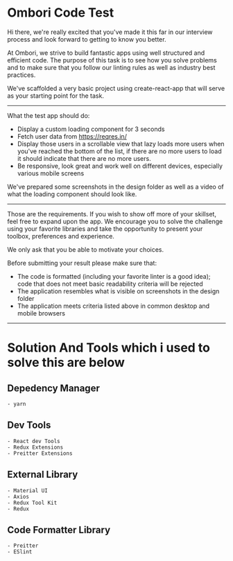 # Ombori Code Test

Hi there, we're really excited that you've made it this far in our interview process and look forward to getting to know you better.

At Ombori, we strive to build fantastic apps using well structured and efficient code.
The purpose of this task is to see how you solve problems and to make sure that you follow our linting rules as well as industry best practices.

We've scaffolded a very basic project using create-react-app that will serve as your starting point for the task.

---

What the test app should do:

- Display a custom loading component for 3 seconds
- Fetch user data from https://reqres.in/
- Display those users in a scrollable view that lazy loads more users when you've reached the bottom of the list, if there are no more users to load it should indicate that there are no more users.
- Be responsive, look great and work well on different devices, especially various mobile screens

We've prepared some screenshots in the design folder as well as a video of what the loading component should look like.

---

Those are the requirements. If you wish to show off more of your skillset, feel free to expand upon the app. We encourage you to solve the challenge using your favorite libraries and take the opportunity to present your toolbox, preferences and experience.

We only ask that you be able to motivate your choices.

Before submitting your result please make sure that:

- The code is formatted (including your favorite linter is a good idea); code that does not meet basic readability criteria will be rejected
- The application resembles what is visible on screenshots in the design folder
- The application meets criteria listed above in common desktop and mobile browsers


---


# Solution And Tools which i used to solve this are below

 ## Depedency Manager
    - yarn

 ## Dev Tools
    - React dev Tools
    - Redux Extensions
    - Preitter Extensions

 ## External Library
    - Material UI
    - Axios
    - Redux Tool Kit
    - Redux

##  Code Formatter Library
    - Preitter
    - ESlint
##  


